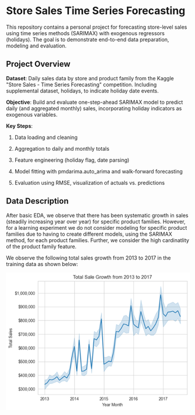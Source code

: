# Store Sales Time Series Forecasting

This repository contains a personal project for forecasting store-level sales using time series methods (SARIMAX) with exogenous regressors (holidays). The goal is to demonstrate end-to-end data preparation, modeling and evaluation. 

## Project Overview

**Dataset**: Daily sales data by store and product family from the Kaggle "Store Sales - Time Series Forecasting" competition. Including supplemental dataset, holidays, to indicate holiday date events. 

**Objective**: Build and evaluate one-step-ahead SARIMAX model to predict daily (and aggregated monthly) sales, incorporating holiday indicators as exogenous variables. 

**Key Steps**:

1. Data loading and cleaning 

2. Aggregation to daily and monthly totals 

3. Feature engineering (holiday flag, date parsing)

4. Model fitting with pmdarima.auto_arima and walk-forward forecasting 

5. Evaluation using RMSE, visualization of actuals vs. predictions 

## Data Description 

After basic EDA, we observe that there has been systematic growth in sales (steadily increasing year over year) for specific product families. However, for a learning experiment we do not consider modeling for specific product families due to having to create different models, using the SARIMAX method, for each product families. Further, we consider the high cardinatlity of the product family feature. 

We observe the following total sales growth from 2013 to 2017 in the training data as shown below: 

![alt text](image.png)

